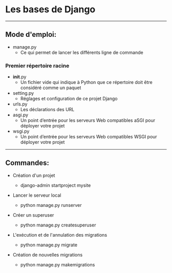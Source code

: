 # Les bases de Django

------------

## Mode d'emploi:

- manage.py
    - Ce qui permet de lancer les différents ligne de commande

### Premier répertoire racine

- __init__.py
    - Un fichier vide qui indique à Python que ce répertoire doit être considéré comme un paquet
- setting.py
    - Réglages et configuration de ce projet Django
- urls.py
    - Les déclarations des URL
- asgi.py
    - Un point d’entrée pour les serveurs Web compatibles aSGI pour déployer votre projet
- wsgi.py
    - Un point d’entrée pour les serveurs Web compatibles WSGI pour déployer votre projet


------------

## Commandes:

- Création d'un projet
    - django-admin startproject mysite
- Lancer le serveur local
    - python manage.py runserver
- Créer un superuser
    - python manage.py createsuperuser

- L'exécution et de l'annulation des migrations
    - python manage.py migrate
- Création de nouvelles migrations
    - python manage.py makemigrations